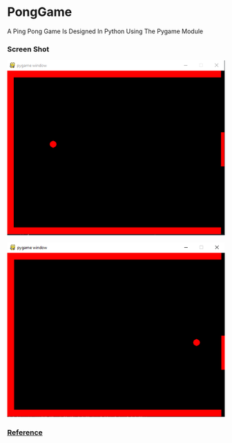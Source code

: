 # PongGame

A Ping Pong Game Is Designed In Python Using The Pygame Module


### Screen Shot
![](PongScreenShot1.png)

![](PongScreenShot2.png)

### [Reference](https://www.youtube.com/playlist?list=PLzH6n4zXuckoUWpzSEpQNW6I8rXIzyi8w)
